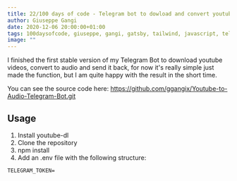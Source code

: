 ```yaml
---
title: 22/100 days of code - Telegram bot to dowload and convert youtube video to audio
author: Giuseppe Gangi
date: 2020-12-06 20:00:00+01:00
tags: 100daysofcode, giuseppe, gangi, gatsby, tailwind, javascript, telegram, youtube, nodejs, pm2, bot
image: ""
---
```


I finished the first stable version of my Telegram Bot to download youtube videos, convert to audio and send it back, for now it's really simple just made the function, but I am quite happy with the result in the short time.

You can see the source code here: https://github.com/ggangix/Youtube-to-Audio-Telegram-Bot.git

## Usage

1. Install youtube-dl
2. Clone the repository
3. npm install
4. Add an .env file with the following structure:

```
TELEGRAM_TOKEN=

```
